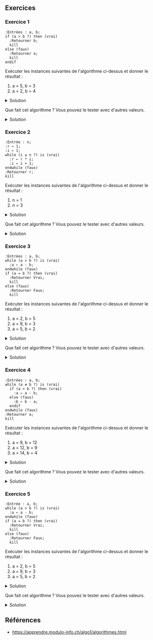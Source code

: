 ## Exercices

### Exercice 1

```kroki type=plantuml
:Entrées : a, b;
if (a > b ?) then (vrai)
  :Retourner b;
  kill
else (faux)
  :Retourner a;
  kill
endif
```

Exécuter les instances suivantes de l'algorithme ci-dessus et donner le résultat :

1. a = 5, b = 3
2. a = 2, b = 4

<details>
<summary>Solution</summary>

1. Résultat = 3
2. Résultat = 2

</details>

Que fait cet algorithme ? Vous pouvez le tester avec d'autres valeurs.

<details>
<summary>Solution</summary>

Il retourne le plus petit des deux nombres `a` et `b` en entrée

</details>

### Exercice 2

```kroki type=plantuml
:Entrée : n;
:r ← 1;
:i ← 1;
while (i ≤ n ?) is (vrai)
  :r ← r * i;
  :i ← i + 1;
endwhile (faux)
:Retourner r;
kill​
```

Exécuter les instances suivantes de l'algorithme ci-dessus et donner le résultat :

1. n = 1
2. n = 3

<details>
<summary>Solution</summary>

1. Résultat = 1
2. Résultat = 6

</details>

Que fait cet algorithme ? Vous pouvez le tester avec d'autres valeurs.

<details>
<summary>Solution</summary>

Il retourne le produit des entiers de 1 à `n` (1 _ 2 _ 3 _ ... _ n).

Il faut regarder la variable qui est retournée et observer comment elle est modifiée dans l'algorithme.

</details>

### Exercice 3

```kroki type=plantuml
:Entrées : a, b;
while (a > b ?) is (vrai)
  :a ← a - b;
endwhile (faux)
if (a = b ?) then (vrai)
  :Retourner Vrai;
  kill
else (faux)
  :Retourner Faux;
  kill
```

Exécuter les instances suivantes de l'algorithme ci-dessus et donner le résultat :

1. a = 2, b = 5
2. a = 9, b = 3
3. a = 5, b = 2

<details>
<summary>Solution</summary>

1. Résultat = Faux
2. Résultat = Vrai
3. Résultat = Faux

</details>

Que fait cet algorithme ? Vous pouvez le tester avec d'autres valeurs.

<details>
<summary>Solution</summary>

Indique si `a` est divisible par `b`

</details>

### Exercice 4

```kroki type=plantuml
:Entrées : a, b;
while (a ≠ b ?) is (vrai)
  if (a > b ?) then (vrai)
    :a ← a - b;
  else (faux)
    :b ← b - a;
  endif
endwhile (faux)
:Retourner a;
kill
```

Exécuter les instances suivantes de l'algorithme ci-dessus et donner le résultat :

1. a = 9, b = 12
2. a = 12, b = 9
3. a = 14, b = 4

<details>
<summary>Solution</summary>

1. Résultat = 3
2. Résultat = 3
3. Résultat = 2

</details>

Que fait cet algorithme ? Vous pouvez le tester avec d'autres valeurs.

<details>
<summary>Solution</summary>

L'algorithme d'Euclide donne le plus grand diviseur commun entre deux nombres : https://fr.wikipedia.org/wiki/Algorithme_d'Euclide#Explications_g%C3%A9om%C3%A9triques

</details>

### Exercice 5

```kroki type=plantuml
:Entrée : a, b;
while (a > b ?) is (vrai)
  :a ← a - b;
endwhile (faux)
if (a = b ?) then (vrai)
  :Retourner Vrai;
  kill
else (faux)
  :Retourner Faux;
  kill
```

Exécuter les instances suivantes de l'algorithme ci-dessus et donner le résultat :

1. a = 2, b = 5
2. a = 9, b = 3
3. a = 5, b = 2

<details>
<summary>Solution</summary>

1. Résultat = Faux
2. Résultat = Vrai
3. Résultat = Faux

</details>

Que fait cet algorithme ? Vous pouvez le tester avec d'autres valeurs.

<details>
<summary>Solution</summary>

Indique si `a` est divisible par `b`

</details>

## Références

- https://apprendre.modulo-info.ch/algo1/algorithmes.html
